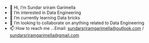 - 👋 Hi, I’m Sundar sriram Garimella
- 👀 I’m interested in Data Engineering
- 🌱 I’m currently learning Data bricks
- 💞️ I’m looking to collaborate on anything related to Data Engineering
- 📫 How to reach me ...Email: sundarsriramgarimella@outlook.com / sundarsriramgarimella@gmail.com

<!---
SundarsriramGarimella/SundarsriramGarimella is a ✨ special ✨ repository because its `README.md` (this file) appears on your GitHub profile.
You can click the Preview link to take a look at your changes.
--->
